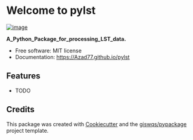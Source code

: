 # Welcome to pylst


[![image](https://img.shields.io/pypi/v/pylst.svg)](https://pypi.python.org/pypi/pylst)


**A_Python_Package_for_processing_LST_data.**


-   Free software: MIT license
-   Documentation: <https://Azad77.github.io/pylst>
    

## Features

-   TODO

## Credits

This package was created with [Cookiecutter](https://github.com/cookiecutter/cookiecutter) and the [giswqs/pypackage](https://github.com/giswqs/pypackage) project template.
